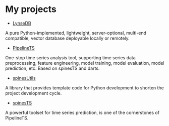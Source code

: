 # My projects

- [LynseDB](https://birchkwok.github.io/lynsedb/latest/)

A pure Python-implemented, lightweight, server-optional, multi-end compatible, vector database deployable locally or remotely.

- [PipelineTS](https://github.com/BirchKwok/PipelineTS)

One-stop time series analysis tool, supporting time series data preprocessing, feature engineering, model training, model evaluation, model prediction, etc. Based on spinesTS and darts. 

- [spinesUtils](https://github.com/BirchKwok/spinesUtils)

A library that provides template code for Python development to shorten the project development cycle.

- [spinesTS](https://github.com/BirchKwok/spinesTS)

A powerful toolset for time series prediction, is one of the cornerstones of PipelineTS.